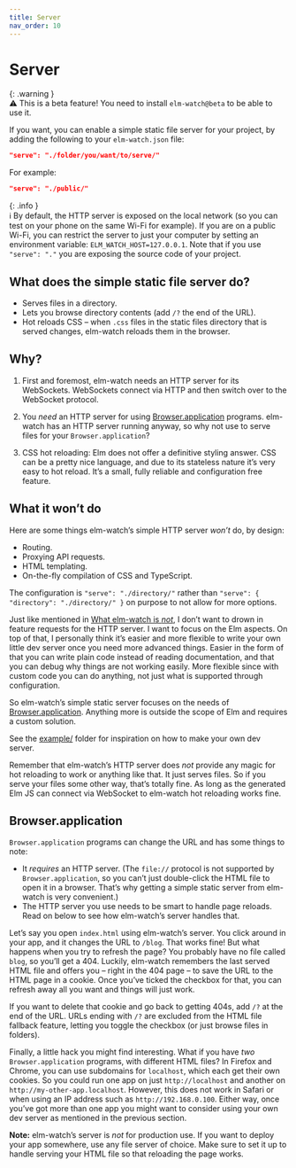 ```yaml
---
title: Server
nav_order: 10
---
```


# Server

{: .warning }  
⚠️ This is a beta feature! You need to install `elm-watch@beta` to be able to use it.

If you want, you can enable a simple static file server for your project, by adding the following to your `elm-watch.json` file:

```json
"serve": "./folder/you/want/to/serve/"
```

For example:

```json
"serve": "./public/"
```

{: .info }  
ℹ️ By default, the HTTP server is exposed on the local network (so you can test on your phone on the same Wi-Fi for example). If you are on a public Wi-Fi, you can restrict the server to just your computer by setting an environment variable: `ELM_WATCH_HOST=127.0.0.1`. Note that if you use `"serve": "."` you are exposing the source code of your project.

## What does the simple static file server do?

- Serves files in a directory.
- Lets you browse directory contents (add `/?` the end of the URL).
- Hot reloads CSS – when `.css` files in the static files directory that is served changes, elm-watch reloads them in the browser.

## Why?

1. First and foremost, elm-watch needs an HTTP server for its WebSockets. WebSockets connect via HTTP and then switch over to the WebSocket protocol.

2. You _need_ an HTTP server for using [Browser.application](#browserapplication) programs. elm-watch has an HTTP server running anyway, so why not use to serve files for your `Browser.application`?

3. CSS hot reloading: Elm does not offer a definitive styling answer. CSS can be a pretty nice language, and due to its stateless nature it’s very easy to hot reload. It’s a small, fully reliable and configuration free feature.

## What it won’t do

Here are some things elm-watch’s simple HTTP server _won’t_ do, by design:

- Routing.
- Proxying API requests.
- HTML templating.
- On-the-fly compilation of CSS and TypeScript.

The configuration is `"serve": "./directory/"` rather than `"serve": { "directory": "./directory/" }` on purpose to not allow for more options.

Just like mentioned in [What elm-watch is _not_](../what-elm-watch-is-not), I don’t want to drown in feature requests for the HTTP server. I want to focus on the Elm aspects. On top of that, I personally think it’s easier and more flexible to write your own little dev server once you need more advanced things. Easier in the form of that you can write plain code instead of reading documentation, and that you can debug why things are not working easily. More flexible since with custom code you can do anything, not just what is supported through configuration.

So elm-watch’s simple static server focuses on the needs of [Browser.application](#browserapplication). Anything more is outside the scope of Elm and requires a custom solution.

See the [example/] folder for inspiration on how to make your own dev server.

Remember that elm-watch’s HTTP server does _not_ provide any magic for hot reloading to work or anything like that. It just serves files. So if you serve your files some other way, that’s totally fine. As long as the generated Elm JS can connect via WebSocket to elm-watch hot reloading works fine.

## Browser.application

`Browser.application` programs can change the URL and has some things to note:

- It _requires_ an HTTP server. (The `file://` protocol is not supported by `Browser.application`, so you can’t just double-click the HTML file to open it in a browser. That’s why getting a simple static server from elm-watch is very convenient.)
- The HTTP server you use needs to be smart to handle page reloads. Read on below to see how elm-watch’s server handles that.

Let’s say you open `index.html` using elm-watch’s server. You click around in your app, and it changes the URL to `/blog`. That works fine! But what happens when you try to refresh the page? You probably have no file called `blog`, so you’ll get a 404. Luckily, elm-watch remembers the last served HTML file and offers you – right in the 404 page – to save the URL to the HTML page in a cookie. Once you’ve ticked the checkbox for that, you can refresh away all you want and things will just work.

If you want to delete that cookie and go back to getting 404s, add `/?` at the end of the URL. URLs ending with `/?` are excluded from the HTML file fallback feature, letting you toggle the checkbox (or just browse files in folders).

Finally, a little hack you might find interesting. What if you have _two_ `Browser.application` programs, with different HTML files? In Firefox and Chrome, you can use subdomains for `localhost`, which each get their own cookies. So you could run one app on just `http://localhost` and another on `http://my-other-app.localhost`. However, this does not work in Safari or when using an IP address such as `http://192.168.0.100`. Either way, once you’ve got more than one app you might want to consider using your own dev server as mentioned in the previous section.

**Note:** elm-watch’s server is _not_ for production use. If you want to deploy your app somewhere, use any file server of choice. Make sure to set it up to handle serving your HTML file so that reloading the page works.

[example/]: https://github.com/lydell/elm-watch/tree/main/example#readme
